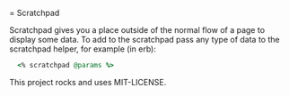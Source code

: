 = Scratchpad

Scratchpad gives you a place outside of the normal flow of a page to display some data. To add to the scratchpad pass any type of data to the scratchpad helper, for example (in erb):

```ruby
  <% scratchpad @params %>
```

This project rocks and uses MIT-LICENSE.
